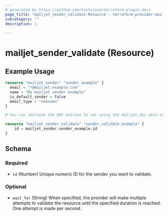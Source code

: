 ```yaml
---
# generated by https://github.com/hashicorp/terraform-plugin-docs
page_title: "mailjet_sender_validate Resource - terraform-provider-mailjet"
subcategory: ""
description: |-
  
---
```


# mailjet_sender_validate (Resource)



## Example Usage

```terraform
resource "mailjet_sender" "sender_example" {
  email = "*@mailjet.example.com"
  name = "My mailjet sender example"
  is_default_sender = false
  email_type = "unknown"
}

# You can retrieve the DNS entries to set using the mailjet_dns data source

resource "mailjet_sender_validate" "sender_validate_example" {
    id = mailjet_sender.sender_example.id
}
```

<!-- schema generated by tfplugindocs -->
## Schema

### Required

- `id` (Number) Unique numeric ID for the sender you want to validate.

### Optional

- `wait_for` (String) When specified, the provider will make multiple attempts to validate the resource until the specified duration is reached. One attempt is made per second.

